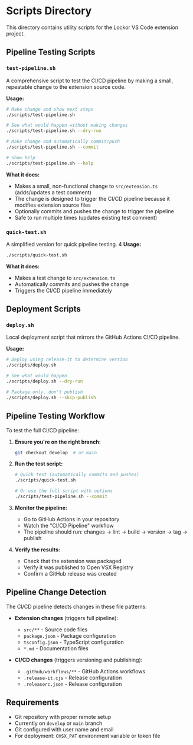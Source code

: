 # Scripts Directory

This directory contains utility scripts for the Lockor VS Code extension project.

## Pipeline Testing Scripts

### `test-pipeline.sh`

A comprehensive script to test the CI/CD pipeline by making a small, repeatable change to the extension source code.

**Usage:**
```bash
# Make change and show next steps
./scripts/test-pipeline.sh

# See what would happen without making changes
./scripts/test-pipeline.sh --dry-run

# Make change and automatically commit/push
./scripts/test-pipeline.sh --commit

# Show help
./scripts/test-pipeline.sh --help
```

**What it does:**
- Makes a small, non-functional change to `src/extension.ts` (adds/updates a test comment)
- The change is designed to trigger the CI/CD pipeline because it modifies extension source files
- Optionally commits and pushes the change to trigger the pipeline
- Safe to run multiple times (updates existing test comment)

### `quick-test.sh`

A simplified version for quick pipeline testing.
4
**Usage:**
```bash
./scripts/quick-test.sh
```

**What it does:**
- Makes a test change to `src/extension.ts`
- Automatically commits and pushes the change
- Triggers the CI/CD pipeline immediately

## Deployment Scripts

### `deploy.sh`

Local deployment script that mirrors the GitHub Actions CI/CD pipeline.

**Usage:**
```bash
# Deploy using release-it to determine version
./scripts/deploy.sh

# See what would happen
./scripts/deploy.sh --dry-run

# Package only, don't publish
./scripts/deploy.sh --skip-publish
```

## Pipeline Testing Workflow

To test the full CI/CD pipeline:

1. **Ensure you're on the right branch:**
   ```bash
   git checkout develop  # or main
   ```

2. **Run the test script:**
   ```bash
   # Quick test (automatically commits and pushes)
   ./scripts/quick-test.sh
   
   # Or use the full script with options
   ./scripts/test-pipeline.sh --commit
   ```

3. **Monitor the pipeline:**
   - Go to GitHub Actions in your repository
   - Watch the "CI/CD Pipeline" workflow
   - The pipeline should run: changes → lint → build → version → tag → publish

4. **Verify the results:**
   - Check that the extension was packaged
   - Verify it was published to Open VSX Registry
   - Confirm a GitHub release was created

## Pipeline Change Detection

The CI/CD pipeline detects changes in these file patterns:

- **Extension changes** (triggers full pipeline):
  - `src/**` - Source code files
  - `package.json` - Package configuration
  - `tsconfig.json` - TypeScript configuration
  - `*.md` - Documentation files

- **CI/CD changes** (triggers versioning and publishing):
  - `.github/workflows/**` - GitHub Actions workflows
  - `.release-it.cjs` - Release configuration
  - `.releaserc.json` - Release configuration

## Requirements

- Git repository with proper remote setup
- Currently on `develop` or `main` branch
- Git configured with user name and email
- For deployment: `OVSX_PAT` environment variable or token file
